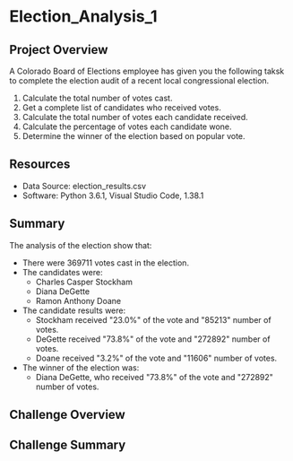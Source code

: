 # Election_Analysis_1

## Project Overview
A Colorado Board of Elections employee has given you the following taksk to complete the election audit of a recent local
congressional election.

1. Calculate the total number of votes cast.
2. Get a complete list of candidates who received votes.
3. Calculate the total number of votes each candidate received.
4.  Calculate the percentage of votes each candidate wone.
5.  Determine the winner of the election based on popular vote.

## Resources
- Data Source: election_results.csv
- Software: Python 3.6.1, Visual Studio Code, 1.38.1

## Summary
The analysis of the election show that:
- There were 369711 votes cast in the election.
- The candidates were:
  - Charles Casper Stockham
  - Diana DeGette
  - Ramon Anthony Doane
- The candidate results were:
  - Stockham received "23.0%" of the vote and "85213" number of votes.
  - DeGette received "73.8%" of the vote and "272892" number of votes.
  - Doane received "3.2%" of the vote and "11606" number of votes.
- The winner of the election was:
  - Diana DeGette, who received "73.8%" of the vote and "272892" number of votes.

 ## Challenge Overview

 ## Challenge Summary
